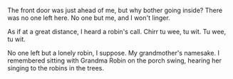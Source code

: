 The front door was just ahead of me, but why bother going inside? There was no one left here. No one but me, and I won't linger.

As if at a great distance, I heard a robin's call. Chirr tu wee, tu wit. Tu wee, tu wit.

No one left but a lonely robin, I suppose. My grandmother's namesake. I remembered sitting with Grandma Robin on the porch swing, hearing her singing to the robins in the trees. 